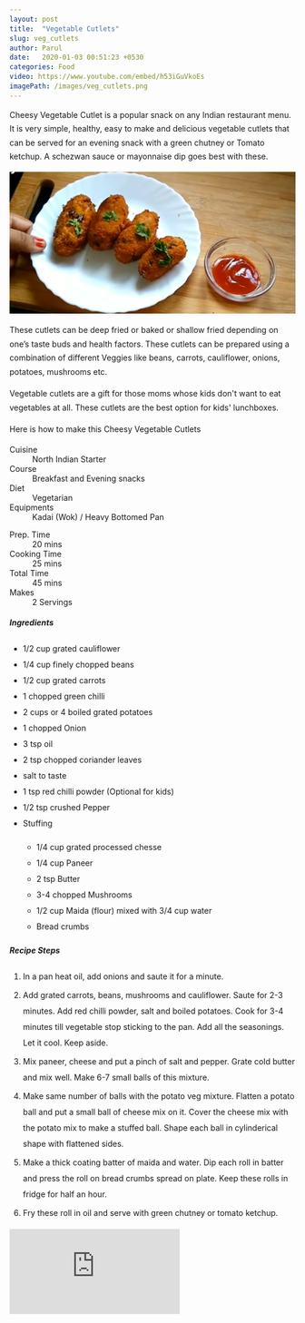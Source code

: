 ```yaml
---
layout: post
title:  "Vegetable Cutlets"
slug: veg_cutlets
author: Parul
date:   2020-01-03 00:51:23 +0530
categories: Food
video: https://www.youtube.com/embed/h53iGuVkoEs
imagePath: /images/veg_cutlets.png
---
```

<p class="text-justify" style="line-height: 175%;">
Cheesy Vegetable Cutlet is a popular snack on any Indian restaurant menu. It is very simple, healthy, easy to make and delicious vegetable cutlets that can be served for an evening snack with a green chutney or Tomato ketchup. A schezwan sauce or mayonnaise dip goes best with these.
</p>

<div class="row">
    <div class="col-md-12"><img src="../images/veg_cutlets.png" alt="" class="rounded img-fluid mb-2"></div>
</div>

<p class="text-justify" style="line-height: 175%;">
These cutlets can be deep fried or baked or shallow fried depending on one’s taste buds and health factors. These cutlets can be prepared using a combination of different Veggies like beans, carrots, cauliflower, onions, potatoes, mushrooms etc.
</p>

<p class="text-justify" style="line-height: 175%;">
Vegetable cutlets are a gift for those moms whose kids don't want to eat vegetables at all. These cutlets are the best option for  kids' lunchboxes.
</p>

<p class="text-justify" style="line-height: 175%;">
Here is how to make this Cheesy Vegetable Cutlets
</p>

<div class="row">
    <div class="col-md-6">
        <dl class="row">
            <dt class="col-sm-4">Cuisine</dt><dd class="col-sm-7">North Indian Starter</dd>
            <dt class="col-sm-4">Course</dt><dd class="col-sm-7">Breakfast and Evening snacks</dd>
            <dt class="col-sm-4">Diet</dt><dd class="col-sm-7">Vegetarian</dd>
            <dt class="col-sm-4">Equipments</dt><dd class="col-sm-7">Kadai (Wok) / Heavy Bottomed Pan</dd>
        </dl>
    </div>
    <div class="col-md-6">
        <dl class="row">
            <dt class="col-sm-5">Prep. Time</dt><dd class="col-sm-7">20 mins</dd>
            <dt class="col-sm-5">Cooking Time</dt><dd class="col-sm-7">25 mins</dd>
            <dt class="col-sm-5">Total Time</dt><dd class="col-sm-7">45 mins</dd>
            <dt class="col-sm-5">Makes</dt><dd class="col-sm-7">2 Servings</dd>
        </dl>
    </div>
</div>

<div class="recipe-section-divider"></div>
<div class="row" id="ingredients">
    <div class="col-md-12"><h5 class="font-weight-bold">Ingredients</h5></div>
</div>
<div class="row">
    <div class="col-md-12">
        <ul style="line-height: 200%">
            <li>1/2 cup grated cauliflower</li>
            <li>1/4 cup finely chopped beans</li>
            <li>1/2 cup grated carrots</li>
            <li>1 chopped  green chilli</li>
            <li>2 cups or 4 boiled grated potatoes</li>
            <li>1 chopped Onion</li>
            <li>3 tsp oil</li>
            <li>2 tsp chopped coriander leaves</li>
            <li>salt to taste</li>
            <li>1 tsp red chilli powder (Optional for kids)</li>
            <li>1/2 tsp crushed Pepper</li>
            <li>Stuffing</li>
            <ul style="line-height: 200%">
            <li>1/4 cup grated processed chesse</li>
            <li>1/4 cup Paneer</li>
            <li>2 tsp Butter</li>
            <li>3-4 chopped Mushrooms</li>
            <li>1/2 cup Maida (flour) mixed with 3/4 cup water</li>
            <li>Bread crumbs</li>
            </ul>
        </ul>
    </div>
</div>
<div class="recipe-section-divider"></div>
<div class="row" id="recipe">
    <div class="col-md-12"><h5 class="font-weight-bold">Recipe Steps</h5></div>
</div>
<div class="row">
    <div class="col-md-12">
        <ol class="text-justify" style="line-height: 200%">
            <li style="margin-bottom:5px;">In a pan heat oil, add onions and saute it for a minute.</li>
            <li style="margin-bottom:5px;">Add grated carrots, beans, mushrooms and cauliflower. Saute for 2-3 minutes. Add red chilli powder, salt and boiled potatoes. Cook for 3-4 minutes till vegetable stop sticking to the pan. Add all the seasonings. Let it cool. Keep aside.</li>
            <li style="margin-bottom:5px;">Mix paneer, cheese and put a pinch of salt and pepper. Grate cold butter and mix well. Make 6-7 small balls of this mixture.</li>
            <li style="margin-bottom:5px;">Make same number of balls with the potato veg mixture. Flatten a potato ball and put a small ball of cheese mix on it. Cover the cheese mix with the potato mix to make a stuffed ball. Shape each ball in cylinderical shape with flattened sides.</li>
            <li style="margin-bottom:5px;">Make a thick coating batter of maida and water. Dip each roll in batter and press the roll on bread crumbs spread on plate. Keep these rolls in fridge for half an hour.</li>
            <li style="margin-bottom:5px;">Fry these roll in oil and serve with green chutney or tomato ketchup.</li>
        </ol>
    </div>
</div>
<div class="row" id="video">
    <div class="col-md-12">
        <div class="embed-responsive embed-responsive-16by9">
            <iframe src="https://www.youtube.com/embed/h53iGuVkoEs" frameborder="0" allow="accelerometer; autoplay; encrypted-media; gyroscope; picture-in-picture" allowfullscreen></iframe>
        </div>
    </div>
</div>
<br>